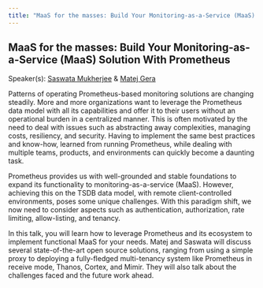 ```yaml
---
title: "MaaS for the masses: Build Your Monitoring-as-a-Service (MaaS) Solution With Prometheus"
---
```


## MaaS for the masses: Build Your Monitoring-as-a-Service (MaaS) Solution With Prometheus

Speaker(s): [Saswata Mukherjee](../../speakers/saswata-mukherjee) & [Matej Gera](../../speakers/matej-gera)

Patterns of operating Prometheus-based monitoring solutions are changing steadily. More and more organizations want to leverage the Prometheus data model with all its capabilities and offer it to their users without an operational burden in a centralized manner. This is often motivated by the need to deal with issues such as abstracting away complexities, managing costs, resiliency, and security. Having to implement the same best practices and know-how, learned from running Prometheus, while dealing with multiple teams, products, and environments can quickly become a daunting task.

Prometheus provides us with well-grounded and stable foundations to expand its functionality to monitoring-as-a-service (MaaS). However, achieving this on the TSDB data model, with remote client-controlled environments, poses some unique challenges.  With this paradigm shift, we now need to consider aspects such as authentication, authorization, rate limiting, allow-listing, and tenancy. 

In this talk, you will learn how to leverage Prometheus and its ecosystem to implement functional MaaS for your needs. Matej and Saswata will discuss several state-of-the-art open source solutions, ranging from using a simple proxy to deploying a fully-fledged multi-tenancy system like Prometheus in receive mode, Thanos, Cortex, and Mimir. They will also talk about the challenges faced and the future work ahead.
